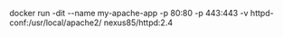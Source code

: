 docker run -dit --name my-apache-app -p 80:80 -p 443:443 -v httpd-conf:/usr/local/apache2/ nexus85/httpd:2.4
